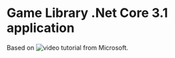 # Game Library .Net Core 3.1 application #
Based on ![video tutorial from Microsoft.](https://docs.microsoft.com/en-us/visualstudio/get-started/csharp/tutorial-aspnet-core-ef-step-01?view=vs-2019)
